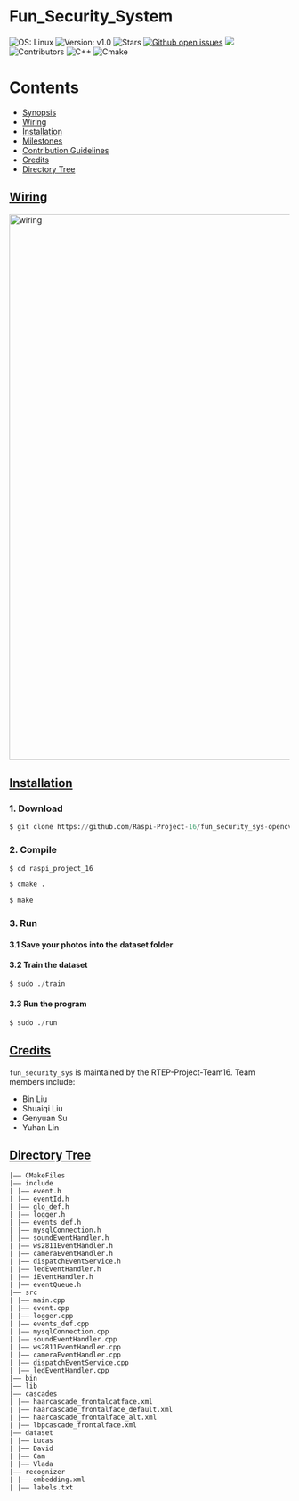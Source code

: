 # Fun_Security_System
![OS: Linux](https://img.shields.io/badge/OS-Linux-e06c75?style=flat&logo=linux)
![Version: v1.0](https://img.shields.io/badge/Version-1.0-blue.svg)
![Stars](https://img.shields.io/github/stars/Robotics-TDP-Team2/Nao-Soccer-Simulator.svg?style=flat&label=Star&maxAge=86400)
[![Github open issues](https://img.shields.io/github/issues-raw/Raspi-Project-16/fun_security_sys-opencv-ws2812.svg)](https://github.com/Raspi-Project-16/fun_security_sys-opencv-ws2812/issues)
![](https://img.shields.io/github/repo-size/Raspi-Project-16/fun_security_sys-opencv-ws2812.svg)
![Contributors](https://img.shields.io/github/contributors/Raspi-Project-16/fun_security_sys-opencv-ws2812.svg?style=flat&label=Contributors&maxAge=86400)
![C++](https://img.shields.io/badge/C++-purple.svg)
![Cmake](https://img.shields.io/badge/Cmake-orange.svg)

# Contents
* [Synopsis](#synopsis)
* [Wiring](#phases-and-roadmap)
* [Installation](#Installation)
* [Milestones](#milestones)
* [Contribution Guidelines](#contribution-guidelines)
* [Credits](#credits)
* [Directory Tree](#directory-tree)


## [Wiring](#Raspi-Project-16)

<img width="980" alt="wiring" src="https://user-images.githubusercontent.com/85005419/163157866-35b83be7-9eb9-45b7-b3c5-c027b84ec5b0.png">

## [Installation](#Raspi-Project-16)

### 1. Download

```py
$ git clone https://github.com/Raspi-Project-16/fun_security_sys-opencv-ws2812.git
```
### 2. Compile

```py
$ cd raspi_project_16
```
```py
$ cmake .
```
```py
$ make
```
### 3. Run

#### 3.1 Save your photos into the dataset folder

#### 3.2 Train the dataset

```py
$ sudo ./train
```
#### 3.3 Run the program

```py
$ sudo ./run
```


## [Credits](#Raspi-Project-16)

`fun_security_sys` is maintained by the RTEP-Project-Team16. Team members include:

* Bin Liu
* Shuaiqi Liu
* Genyuan Su
* Yuhan Lin

## [Directory Tree](#Raspi-Project-16)

    |–– CMakeFiles
    |–– include
    | |–– event.h
    | |–– eventId.h
    | |—— glo_def.h
    | |–– logger.h
    | |–– events_def.h
    | |–– mysqlConnection.h
    | |–– soundEventHandler.h
    | |–– ws2811EventHandler.h
    | |–– cameraEventHandler.h
    | |–– dispatchEventService.h
    | |–– ledEventHandler.h
    | |–– iEventHandler.h
    | |–– eventQueue.h
    |–– src
    | |–– main.cpp
    | |–– event.cpp
    | |–– logger.cpp
    | |–– events_def.cpp
    | |–– mysqlConnection.cpp
    | |–– soundEventHandler.cpp
    | |–– ws2811EventHandler.cpp
    | |–– cameraEventHandler.cpp
    | |–– dispatchEventService.cpp
    | |–– ledEventHandler.cpp
    |–– bin
    |—— lib
    |—— cascades
    | |–– haarcascade_frontalcatface.xml
    | |–– haarcascade_frontalface_default.xml
    | |–– haarcascade_frontalface_alt.xml
    | |–– lbpcascade_frontalface.xml
    |—— dataset
    | |–– Lucas
    | |–– David
    | |–– Cam
    | |–– Vlada
    |—— recognizer
    | |–– embedding.xml
    | |–– labels.txt
